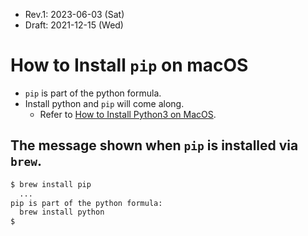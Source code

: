 * Rev.1: 2023-06-03 (Sat)
* Draft: 2021-12-15 (Wed)
 
# How to Install `pip` on macOS
* `pip` is part of the python formula.
* Install python and `pip` will come along.
  * Refer to [How to Install Python3 on MacOS](https://github.com/aimldl/computing_environments/blob/main/macOS/how-to-install/python3.md).

## The message shown when `pip` is installed via `brew`.
```bash
$ brew install pip
  ...
pip is part of the python formula:
  brew install python
$
```
